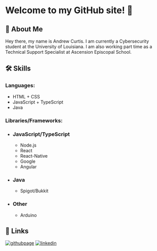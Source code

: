 # Welcome to my GitHub site! 👋


## 🚀 About Me
Hey there, my name is Andrew Curtis. I am currently a Cybersecurity student at the University of Louisiana. I am also working part time as a Technical Support Specialist at Ascension Episcopal School.


## 🛠 Skills

### Languages: 
* HTML + CSS
* JavaScript + TypeScript
* Java 

### Libraries/Frameworks: 
- ### JavaScript/TypeScript
    - Node.js
    - React
    - React-Native
    - Google
    - Angular
- ### Java
    - Spigot/Bukkit
- ### Other
    - Arduino


## 🔗 Links
[![githubpage](https://img.shields.io/badge/My%20Website-208ec9?style=for-the-badge&logo=react&logoColor=white)](https://github.com/NindroidA)
[![linkedin](https://img.shields.io/badge/linkedin-0A66C2?style=for-the-badge&logo=linkedin&logoColor=white)](https://www.linkedin.com/)
